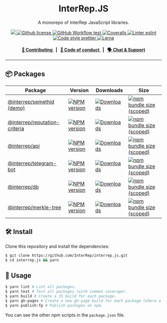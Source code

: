 <p align="center">
    <h1 align="center">
        InterRep.JS
    </h1>
    <p align="center">A monorepo of InterRep JavaScript libraries.</p>
</p>

<p align="center">
    <a href="https://github.com/InterRep">
        <img src="https://img.shields.io/badge/project-InterRep-blue.svg?style=flat-square">
    </a>
    <a href="https://github.com/interrep/interrep.js/blob/main/LICENSE">
        <img alt="Github license" src="https://img.shields.io/github/license/interrep/interrep.js.svg?style=flat-square">
    </a>
    <a href="https://github.com/interrep/interrep.js/actions?query=workflow%3Atest">
        <img alt="GitHub Workflow test" src="https://img.shields.io/github/workflow/status/interrep/interrep.js/test?label=test&style=flat-square&logo=github">
    </a>
    <a href="https://coveralls.io/github/InterRep/interrep.js">
        <img alt="Coveralls" src="https://img.shields.io/coveralls/github/InterRep/interrep.js?style=flat-square&logo=coveralls">
    </a>
    <a href="https://eslint.org/">
        <img alt="Linter eslint" src="https://img.shields.io/badge/linter-eslint-8080f2?style=flat-square&logo=eslint">
    </a>
    <a href="https://prettier.io/">
        <img alt="Code style prettier" src="https://img.shields.io/badge/code%20style-prettier-f8bc45?style=flat-square&logo=prettier">
    </a>
    <a href="https://lerna.js.org/">
        <img alt="Lerna" src="https://img.shields.io/badge/maintained%20with-lerna-8f6899.svg?style=flat-square">
    </a>
</p>

<div align="center">
    <h4>
        <a href="https://docs.interrep.link/contributing">
            👥 Contributing
        </a>
        <span>&nbsp;&nbsp;|&nbsp;&nbsp;</span>
        <a href="https://docs.interrep.link/code-of-conduct">
            🤝 Code of conduct
        </a>
        <span>&nbsp;&nbsp;|&nbsp;&nbsp;</span>
        <a href="https://t.me/interrep">
            🗣️ Chat &amp; Support
        </a>
    </h4>
</div>

---

## 📦 Packages

<table>
    <th>Package</th>
    <th>Version</th>
    <th>Downloads</th>
    <th>Size</th>
    <tbody>
        <tr>
            <td>
                <a href="https://github.com/InterRep/interrep.js/tree/main/packages/semethid">
                    @interrep/semethid
                </a>
                <a href="https://js.interrep.link/semethid/">
                    (demo)
                </a>
            </td>
            <td>
                <!-- NPM version -->
                <a href="https://npmjs.org/package/@interrep/semethid">
                    <img src="https://img.shields.io/npm/v/@interrep/semethid.svg?style=flat-square" alt="NPM version" />
                </a>
            </td>
            <td>
                <!-- Downloads -->
                <a href="https://npmjs.org/package/@interrep/semethid">
                    <img src="https://img.shields.io/npm/dm/@interrep/semethid.svg?style=flat-square" alt="Downloads" />
                </a>
            </td>
            <td>
                <!-- Size -->
                <a href="https://bundlephobia.com/package/@interrep/semethid">
                    <img src="https://img.shields.io/bundlephobia/minzip/@interrep/semethid" alt="npm bundle size (scoped)" />
                </a>
            </td>
        </tr>
        <tr>
            <td>
                <a href="https://github.com/InterRep/interrep.js/tree/main/packages/reputation-criteria">
                    @interrep/reputation-criteria
                </a>
            </td>
            <td>
                <!-- NPM version -->
                <a href="https://npmjs.org/package/@interrep/reputation-criteria">
                    <img src="https://img.shields.io/npm/v/@interrep/reputation-criteria.svg?style=flat-square" alt="NPM version" />
                </a>
            </td>
            <td>
                <!-- Downloads -->
                <a href="https://npmjs.org/package/@interrep/reputation-criteria">
                    <img src="https://img.shields.io/npm/dm/@interrep/reputation-criteria.svg?style=flat-square" alt="Downloads" />
                </a>
            </td>
            <td>
                <!-- Size -->
                <a href="https://bundlephobia.com/package/@interrep/reputation-criteria">
                    <img src="https://img.shields.io/bundlephobia/minzip/@interrep/reputation-criteria" alt="npm bundle size (scoped)" />
                </a>
            </td>
        </tr>
        <tr>
            <td>
                <a href="https://github.com/InterRep/interrep.js/tree/main/packages/api">
                    @interrep/api
                </a>
            </td>
            <td>
                <!-- NPM version -->
                <a href="https://npmjs.org/package/@interrep/api">
                    <img src="https://img.shields.io/npm/v/@interrep/api.svg?style=flat-square" alt="NPM version" />
                </a>
            </td>
            <td>
                <!-- Downloads -->
                <a href="https://npmjs.org/package/@interrep/api">
                    <img src="https://img.shields.io/npm/dm/@interrep/api.svg?style=flat-square" alt="Downloads" />
                </a>
            </td>
            <td>
                <!-- Size -->
                <a href="https://bundlephobia.com/package/@interrep/api">
                    <img src="https://img.shields.io/bundlephobia/minzip/@interrep/api" alt="npm bundle size (scoped)" />
                </a>
            </td>
        </tr>
        <tr>
            <td>
                <a href="https://github.com/InterRep/interrep.js/tree/main/packages/telegram-bot">
                    @interrep/telegram-bot
                </a>
            </td>
            <td>
                <!-- NPM version -->
                <a href="https://npmjs.org/package/@interrep/telegram-bot">
                    <img src="https://img.shields.io/npm/v/@interrep/telegram-bot.svg?style=flat-square" alt="NPM version" />
                </a>
            </td>
            <td>
                <!-- Downloads -->
                <a href="https://npmjs.org/package/@interrep/telegram-bot">
                    <img src="https://img.shields.io/npm/dm/@interrep/telegram-bot.svg?style=flat-square" alt="Downloads" />
                </a>
            </td>
            <td>
                <!-- Size -->
                <a href="https://bundlephobia.com/package/@interrep/telegram-bot">
                    <img src="https://img.shields.io/bundlephobia/minzip/@interrep/telegram-bot" alt="npm bundle size (scoped)" />
                </a>
            </td>
        </tr>
        <tr>
            <td>
                <a href="https://github.com/InterRep/interrep.js/tree/main/packages/db">
                    @interrep/db
                </a>
            </td>
            <td>
                <!-- NPM version -->
                <a href="https://npmjs.org/package/@interrep/db">
                    <img src="https://img.shields.io/npm/v/@interrep/db.svg?style=flat-square" alt="NPM version" />
                </a>
            </td>
            <td>
                <!-- Downloads -->
                <a href="https://npmjs.org/package/@interrep/db">
                    <img src="https://img.shields.io/npm/dm/@interrep/db.svg?style=flat-square" alt="Downloads" />
                </a>
            </td>
            <td>
                <!-- Size -->
                <a href="https://bundlephobia.com/package/@interrep/db">
                    <img src="https://img.shields.io/bundlephobia/minzip/@interrep/db" alt="npm bundle size (scoped)" />
                </a>
            </td>
        </tr>
        <tr>
            <td>
                <a href="https://github.com/InterRep/interrep.js/tree/main/packages/merkle-tree">
                    @interrep/merkle-tree
                </a>
            </td>
            <td>
                <!-- NPM version -->
                <a href="https://npmjs.org/package/@interrep/merkle-tree">
                    <img src="https://img.shields.io/npm/v/@interrep/merkle-tree.svg?style=flat-square" alt="NPM version" />
                </a>
            </td>
            <td>
                <!-- Downloads -->
                <a href="https://npmjs.org/package/@interrep/merkle-tree">
                    <img src="https://img.shields.io/npm/dm/@interrep/merkle-tree.svg?style=flat-square" alt="Downloads" />
                </a>
            </td>
            <td>
                <!-- Size -->
                <a href="https://bundlephobia.com/package/@interrep/merkle-tree">
                    <img src="https://img.shields.io/bundlephobia/minzip/@interrep/merkle-tree" alt="npm bundle size (scoped)" />
                </a>
            </td>
        </tr>
    <tbody>
</table>

## 🛠 Install

Clone this repository and install the dependencies:

```bash
$ git clone https://github.com/InterRep/interrep.js.git
$ cd interrep.js && yarn
```

## 📜 Usage

```bash
$ yarn lint # Lint all packages.
$ yarn test # Test all packages (with common coverage).
$ yarn build # Create a JS build for each package.
$ yarn gh-pages # Create a new gh-page build for each package (where a demo exists).
$ yarn publish:fp # Publish packages on npm.
```

You can see the other npm scripts in the `package.json` file.
